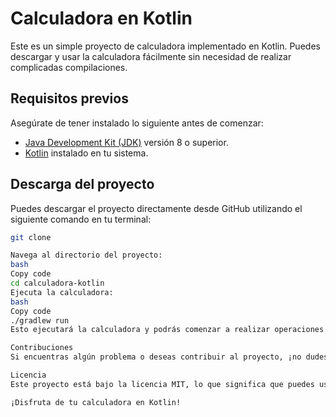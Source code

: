 # Calculadora en Kotlin

Este es un simple proyecto de calculadora implementado en Kotlin. Puedes descargar y usar la calculadora fácilmente sin necesidad de realizar complicadas compilaciones.

## Requisitos previos
Asegúrate de tener instalado lo siguiente antes de comenzar:
- [Java Development Kit (JDK)](https://www.oracle.com/java/technologies/javase-downloads.html) versión 8 o superior.
- [Kotlin](https://kotlinlang.org/docs/tutorials/command-line.html) instalado en tu sistema.

## Descarga del proyecto
Puedes descargar el proyecto directamente desde GitHub utilizando el siguiente comando en tu terminal:

```bash
git clone

Navega al directorio del proyecto:
bash
Copy code
cd calculadora-kotlin
Ejecuta la calculadora:
bash
Copy code
./gradlew run
Esto ejecutará la calculadora y podrás comenzar a realizar operaciones.

Contribuciones
Si encuentras algún problema o deseas contribuir al proyecto, ¡no dudes en hacerlo! Abre un problema o envía una solicitud de extracción.

Licencia
Este proyecto está bajo la licencia MIT, lo que significa que puedes usar, modificar y distribuir el código como desees.

¡Disfruta de tu calculadora en Kotlin!
